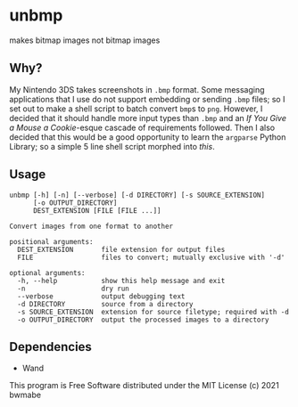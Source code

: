 # unbmp
makes bitmap images not bitmap images

## Why?
My Nintendo 3DS takes screenshots in `.bmp` format. Some messaging applications that I use do not support embedding or sending `.bmp` files; so I set out to make a shell script to batch convert `bmp`s to `png`. However, I decided that it should handle more input types than `.bmp` and an *If You Give a Mouse a Cookie*-esque cascade of requirements followed. Then I also decided that this would be a good opportunity to learn the `argparse` Python Library; so a simple 5 line shell script morphed into *this*.

## Usage
```
unbmp [-h] [-n] [--verbose] [-d DIRECTORY] [-s SOURCE_EXTENSION]
      [-o OUTPUT_DIRECTORY]
      DEST_EXTENSION [FILE [FILE ...]]

Convert images from one format to another

positional arguments:
  DEST_EXTENSION       file extension for output files
  FILE                 files to convert; mutually exclusive with '-d'

optional arguments:
  -h, --help           show this help message and exit
  -n                   dry run
  --verbose            output debugging text
  -d DIRECTORY         source from a directory
  -s SOURCE_EXTENSION  extension for source filetype; required with -d
  -o OUTPUT_DIRECTORY  output the processed images to a directory
```

## Dependencies

* Wand

This program is Free Software distributed under the MIT License
(c) 2021 bwmabe
